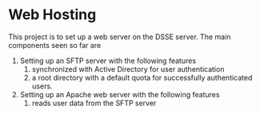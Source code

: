 # Web Hosting

This project is to set up a web server on the DSSE server. The main components seen so far are
1. Setting up an SFTP server with the following features
    1. synchronized with Active Directory for user authentication
    1. a root directory with a default quota for successfully authenticated users.
1. Setting up an Apache web server with the following features
    1. reads user data from the SFTP server
